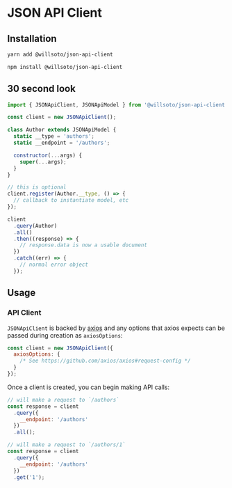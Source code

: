 # JSON API Client

## Installation

```bash
yarn add @willsoto/json-api-client
```

```bash
npm install @willsoto/json-api-client
```

## 30 second look

```js
import { JSONApiClient, JSONApiModel } from '@willsoto/json-api-client';

const client = new JSONApiClient();

class Author extends JSONApiModel {
  static __type = 'authors';
  static __endpoint = '/authors';

  constructor(...args) {
    super(...args);
  }
}

// this is optional
client.register(Author.__type, () => {
  // callback to instantiate model, etc
});

client
  .query(Author)
  .all()
  .then((response) => {
    // response.data is now a usable document
  })
  .catch((err) => {
    // normal error object
  });
```

## Usage

### API Client

`JSONApiClient` is backed by [axios](https://github.com/axios/axios) and any options that axios expects can be passed during creation as `axiosOptions`:

```js
const client = new JSONApiClient({
  axiosOptions: {
    /* See https://github.com/axios/axios#request-config */
  }
});
```

Once a client is created, you can begin making API calls:

```js
// will make a request to `/authors`
const response = client
  .query({
    __endpoint: '/authors'
  })
  .all();
```

```js
// will make a request to `/authors/1`
const response = client
  .query({
    __endpoint: '/authors'
  })
  .get('1');
```

